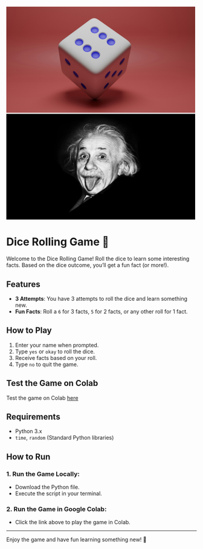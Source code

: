 <p float="left">
  <img src="dice.jpg" width="500" />
  <img src="einstein.jpg" width="500" height = 280 />
</p>

# Dice Rolling Game 🎲

Welcome to the Dice Rolling Game! Roll the dice to learn some interesting facts. Based on the dice outcome, you’ll get a fun fact (or more!).

## Features

- **3 Attempts**: You have 3 attempts to roll the dice and learn something new.
- **Fun Facts**: Roll a `6` for 3 facts, `5` for 2 facts, or any other roll for 1 fact.
  
## How to Play

1. Enter your name when prompted.
2. Type `yes` or `okay` to roll the dice.
3. Receive facts based on your roll.
4. Type `no` to quit the game.

## Test the Game on Colab

Test the game on Colab [here](https://tinyurl.com/Gaji-Dice-Game)

## Requirements

- Python 3.x
- `time`, `random` (Standard Python libraries)
  
## How to Run

### 1. Run the Game Locally:

- Download the Python file.
- Execute the script in your terminal.

### 2. Run the Game in Google Colab:

- Click the link above to play the game in Colab.

---

Enjoy the game and have fun learning something new! 🎉
